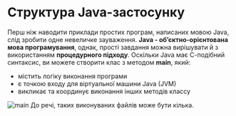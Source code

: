 # Структура Java-застосунку
Перш ніж наводити приклади простих програм, написаних мовою Java, слід зробити одне невеличке зауваження.
**Java - об’єктно-орієнтована мова програмування**, однак, прості завдання можна вирішувати й з використанням **процедурного підходу**.
Оскільки Java має С-подібний синтаксис, ви можете створити клас з методом **main**, який:
* містить логіку виконання програми
* є точкою входу для віртуальної машини Java (JVM)
* викликає та координує виконання інших методів классу

![main](https://raw.githubusercontent.com/ppc-ntu-khpi/oop/gh-pages/img-modules/Java-main.png)
До речі, таких виконуваних файлів може бути кілька.